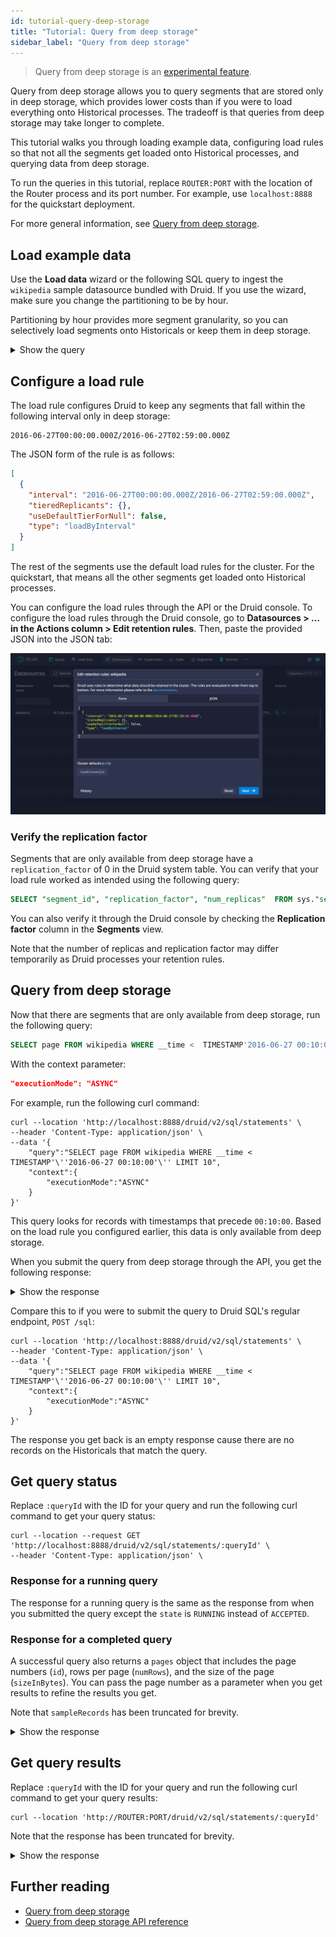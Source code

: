 ```yaml
---
id: tutorial-query-deep-storage
title: "Tutorial: Query from deep storage"
sidebar_label: "Query from deep storage"
---
```


<!--
  ~ Licensed to the Apache Software Foundation (ASF) under one
  ~ or more contributor license agreements.  See the NOTICE file
  ~ distributed with this work for additional information
  ~ regarding copyright ownership.  The ASF licenses this file
  ~ to you under the Apache License, Version 2.0 (the
  ~ "License"); you may not use this file except in compliance
  ~ with the License.  You may obtain a copy of the License at
  ~
  ~   http://www.apache.org/licenses/LICENSE-2.0
  ~
  ~ Unless required by applicable law or agreed to in writing,
  ~ software distributed under the License is distributed on an
  ~ "AS IS" BASIS, WITHOUT WARRANTIES OR CONDITIONS OF ANY
  ~ KIND, either express or implied.  See the License for the
  ~ specific language governing permissions and limitations
  ~ under the License.
  -->


> Query from deep storage is an [experimental feature](../development/experimental.md).

Query from deep storage allows you to query segments that are stored only in deep storage, which provides lower costs than if you were to load everything onto Historical processes. The tradeoff is that queries from deep storage may take longer to complete. 

This tutorial walks you through loading example data, configuring load rules so that not all the segments get loaded onto Historical processes, and querying data from deep storage.

To run the queries in this tutorial, replace `ROUTER:PORT` with the location of the Router process and its port number. For example, use `localhost:8888` for the quickstart deployment.

For more general information, see [Query from deep storage](../querying/query-from-deep-storage.md).

## Load example data

Use the **Load data** wizard or the following SQL query to ingest the `wikipedia` sample datasource bundled with Druid. If you use the wizard, make sure you change the partitioning to be by hour.

Partitioning by hour provides more segment granularity, so you can selectively load segments onto Historicals or keep them in deep storage.

<details><summary>Show the query</summary>

```sql
REPLACE INTO "wikipedia" OVERWRITE ALL
WITH "ext" AS (SELECT *
FROM TABLE(
  EXTERN(
    '{"type":"http","uris":["https://druid.apache.org/data/wikipedia.json.gz"]}',
    '{"type":"json"}'
  )
) EXTEND ("isRobot" VARCHAR, "channel" VARCHAR, "timestamp" VARCHAR, "flags" VARCHAR, "isUnpatrolled" VARCHAR, "page" VARCHAR, "diffUrl" VARCHAR, "added" BIGINT, "comment" VARCHAR, "commentLength" BIGINT, "isNew" VARCHAR, "isMinor" VARCHAR, "delta" BIGINT, "isAnonymous" VARCHAR, "user" VARCHAR, "deltaBucket" BIGINT, "deleted" BIGINT, "namespace" VARCHAR, "cityName" VARCHAR, "countryName" VARCHAR, "regionIsoCode" VARCHAR, "metroCode" BIGINT, "countryIsoCode" VARCHAR, "regionName" VARCHAR))
SELECT
  TIME_PARSE("timestamp") AS "__time",
  "isRobot",
  "channel",
  "flags",
  "isUnpatrolled",
  "page",
  "diffUrl",
  "added",
  "comment",
  "commentLength",
  "isNew",
  "isMinor",
  "delta",
  "isAnonymous",
  "user",
  "deltaBucket",
  "deleted",
  "namespace",
  "cityName",
  "countryName",
  "regionIsoCode",
  "metroCode",
  "countryIsoCode",
  "regionName"
FROM "ext"
PARTITIONED BY HOUR
```

</details>

## Configure a load rule

The load rule configures Druid to keep any segments that fall within the following interval only in deep storage:

```
2016-06-27T00:00:00.000Z/2016-06-27T02:59:00.000Z
```

The JSON form of the rule is as follows:

```json
[
  {
    "interval": "2016-06-27T00:00:00.000Z/2016-06-27T02:59:00.000Z",
    "tieredReplicants": {},
    "useDefaultTierForNull": false,
    "type": "loadByInterval"
  }
]
```

The rest of the segments use the default load rules for the cluster. For the quickstart, that means all the other segments get loaded onto Historical processes.

You can configure the load rules through the API or the Druid console. To configure the load rules through the Druid console, go to **Datasources > ... in the Actions column > Edit retention rules**. Then, paste the provided JSON into the JSON tab:

![](../assets/tutorial-query-deepstorage-retention-rule.png)


### Verify the replication factor

Segments that are only available from deep storage have a `replication_factor` of 0 in the Druid system table. You can verify that your load rule worked as intended using the following query:

```sql
SELECT "segment_id", "replication_factor", "num_replicas"  FROM sys."segments" WHERE datasource = 'wikipedia'
```

You can also verify it through the Druid console by checking the **Replication factor** column in the **Segments** view.

Note that the number of replicas and replication factor may differ temporarily as Druid processes your retention rules.

## Query from deep storage

Now that there are segments that are only available from deep storage, run the following query:

```sql
SELECT page FROM wikipedia WHERE __time <  TIMESTAMP'2016-06-27 00:10:00' LIMIT 10
```

With the context parameter:

```json
"executionMode": "ASYNC"
```

For example, run the following curl command:

```
curl --location 'http://localhost:8888/druid/v2/sql/statements' \
--header 'Content-Type: application/json' \
--data '{
    "query":"SELECT page FROM wikipedia WHERE __time <  TIMESTAMP'\''2016-06-27 00:10:00'\'' LIMIT 10",
    "context":{
        "executionMode":"ASYNC"
    }  
}'
```

This query looks for records with timestamps that precede `00:10:00`. Based on the load rule you configured earlier, this data is only available from deep storage.

When you submit the query from deep storage through the API, you get the following response:

<details><summary>Show the response</summary>

```json
{
    "queryId": "query-6888b6f6-e597-456c-9004-222b05b97051",
    "state": "ACCEPTED",
    "createdAt": "2023-07-28T21:59:02.334Z",
    "schema": [
        {
            "name": "page",
            "type": "VARCHAR",
            "nativeType": "STRING"
        }
    ],
    "durationMs": -1
}
```

Make sure you note the `queryID`. You'll need it to interact with the query.

</details>

Compare this to if you were to submit the query to Druid SQL's regular endpoint, `POST /sql`: 

```
curl --location 'http://localhost:8888/druid/v2/sql/statements' \
--header 'Content-Type: application/json' \
--data '{
    "query":"SELECT page FROM wikipedia WHERE __time <  TIMESTAMP'\''2016-06-27 00:10:00'\'' LIMIT 10",
    "context":{
        "executionMode":"ASYNC"
    }  
}'
```

The response you get back is an empty response cause there are no records on the Historicals that match the query.

## Get query status

Replace `:queryId` with the ID for your query and run the following curl command to get your query status:

```
curl --location --request GET 'http://localhost:8888/druid/v2/sql/statements/:queryId' \
--header 'Content-Type: application/json' \
```


### Response for a running query

The response for a running query is the same as the response from when you submitted the query except the `state` is `RUNNING` instead of `ACCEPTED`.

### Response for a completed query

A successful query also returns a `pages` object that includes the page numbers (`id`), rows per page (`numRows`), and the size of the page (`sizeInBytes`). You can pass the page number as a parameter when you get results to refine the results you get.

Note that `sampleRecords` has been truncated for brevity.

<details><summary>Show the response</summary>

```json
{
    "queryId": "query-6888b6f6-e597-456c-9004-222b05b97051",
    "state": "SUCCESS",
    "createdAt": "2023-07-28T21:59:02.334Z",
    "schema": [
        {
            "name": "page",
            "type": "VARCHAR",
            "nativeType": "STRING"
        }
    ],
    "durationMs": 87351,
    "result": {
        "numTotalRows": 152,
        "totalSizeInBytes": 9036,
        "dataSource": "__query_select",
        "sampleRecords": [
            [
                "Salo Toraut"
            ],
            [
                "利用者:ワーナー成増/放送ウーマン賞"
            ],
            [
                "Bailando 2015"
            ],
            ...
            ...
            ...
        ],
        "pages": [
            {
                "id": 0,
                "numRows": 152,
                "sizeInBytes": 9036
            }
        ]
    }
}
```

</details>

## Get query results

Replace `:queryId` with the ID for your query and run the following curl command to get your query results:

```
curl --location 'http://ROUTER:PORT/druid/v2/sql/statements/:queryId'
```

Note that the response has been truncated for brevity.

<details><summary>Show the response</summary>

```json
[
    {
        "page": "Salo Toraut"
    },
    {
        "page": "利用者:ワーナー成増/放送ウーマン賞"
    },
    {
        "page": "Bailando 2015"
    },
    ...
    ...
    ...
]
```

</details>

## Further reading

* [Query from deep storage](../querying/query-from-deep-storage.md)
* [Query from deep storage API reference](../api-reference/sql-api.md#query-from-deep-storage)